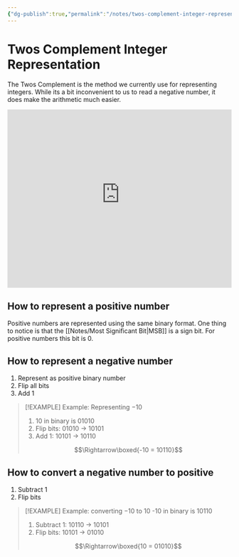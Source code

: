 ```yaml
---
{"dg-publish":true,"permalink":"/notes/twos-complement-integer-representation/","tags":[null]}
---
```




# Twos Complement Integer Representation
The Twos Complement is the method we currently use for representing integers.
While its a bit inconvenient to us to read a negative number, it does make the arithmetic much easier.


<iframe width="100%" height="400" src="https://www.youtube-nocookie.com/embed/zbV941Qcdwo" title="YouTube video player" frameborder="0" allow="accelerometer; autoplay; clipboard-write; encrypted-media; gyroscope; picture-in-picture" allowfullscreen></iframe>

## How to represent a positive number
Positive numbers are represented using the same binary format.
One thing to notice is that the [[Notes/Most Significant Bit\|MSB]] is a sign bit. For positive numbers this bit is $0$.
## How to represent a negative number
1. Represent as positive binary number
2. Flip all bits
3. Add 1

>[!EXAMPLE] Example: Representing $-10$
> 1. 10 in binary is 01010
> 2. Flip bits: 01010 -> 10101
> 3. Add 1: 10101 -> 10110
> 
> $$\Rightarrow\boxed{-10 = 10110}$$

## How to convert a negative number to positive
1. Subtract 1
2. Flip bits

>[!EXAMPLE] Example: converting $-10$ to $10$
> -10 in binary is 10110
> 1. Subtract 1: 10110 -> 10101
> 2. Flip bits: 10101 -> 01010
> 
> $$\Rightarrow\boxed{10 = 01010}$$
